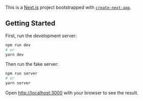 This is a [Next.js](https://nextjs.org/) project bootstrapped with [`create-next-app`](https://github.com/vercel/next.js/tree/canary/packages/create-next-app).

## Getting Started

First, run the development server:

```bash
npm run dev
# or
yarn dev
```

Then run the fake server:

```bash
npm run server
# or
yarn server
```

Open [http://localhost:3000](http://localhost:3000) with your browser to see the result.

